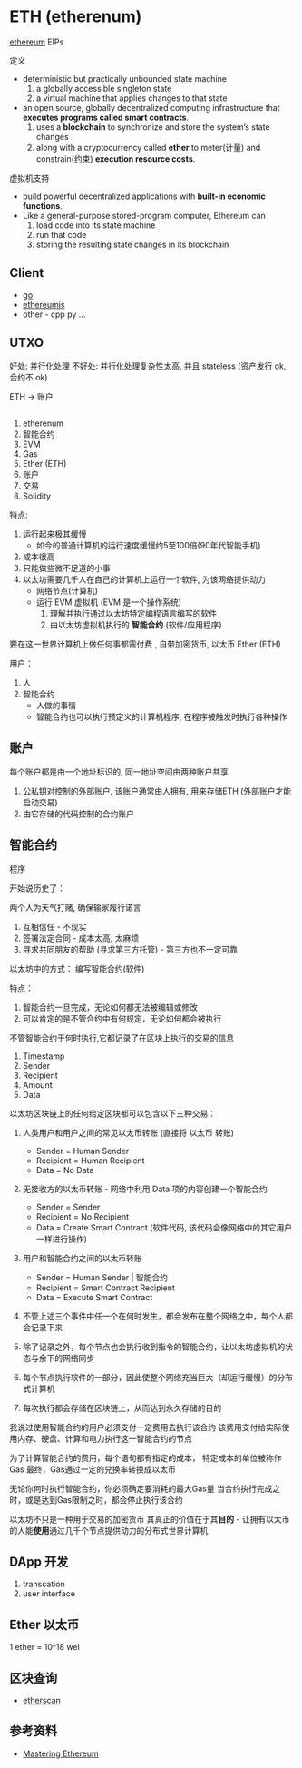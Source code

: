 # ETH (etherenum)

[ethereum](https://www.ethereum.org/)
EIPs

定义

- deterministic but practically unbounded state machine
  1. a globally accessible singleton state
  2. a virtual machine that applies changes to that state
- an open source, globally decentralized computing infrastructure that **executes programs called smart contracts**.
  1. uses a **blockchain** to synchronize and store the system’s state changes
  2. along with a cryptocurrency called **ether** to meter(计量) and constrain(约束) **execution resource costs**.

虚拟机支持

- build powerful decentralized applications with **built-in economic functions**.
- Like a general-purpose stored-program computer, Ethereum can
  1. load code into its state machine
  2. run that code
  3. storing the resulting state changes in its blockchain

## Client

- [go](https://github.com/ethereum)
- [ethereumjs](https://github.com/ethereumjs)
- other - cpp py ...

## UTXO

好处: 并行化处理
不好处: 并行化处理复杂性太高, 并且 stateless (资产发行 ok, 合约不 ok)

ETH -> 账户

## 

1. etherenum
2. 智能合约
3. EVM
4. Gas
5. Ether (ETH)
6. 账户
7. 交易
8. Solidity

特点:

1. 运行起来极其缓慢
    - 如今的普通计算机的运行速度缓慢约5至100倍(90年代智能手机)
2. 成本很高
3. 只能做些微不足道的小事
4. 以太坊需要几千人在自己的计算机上运行一个软件, 为该网络提供动力
    - 网络节点(计算机)
    - 运行 EVM 虚拟机 (EVM 是一个操作系统)
        1. 理解并执行通过以太坊特定编程语言编写的软件
        2. 由以太坊虚拟机执行的 **智能合约** (软件/应用程序)

要在这一世界计算机上做任何事都需付费 , 自带加密货币, 以太币 Ether (ETH)

用户：

1. 人
2. 智能合约
    - 人做的事情
    - 智能合约也可以执行预定义的计算机程序, 在程序被触发时执行各种操作

## 账户

每个账户都是由一个地址标识的, 同一地址空间由两种账户共享

1. 公私钥对控制的外部账户, 该账户通常由人拥有, 用来存储ETH (外部账户才能启动交易)
2. 由它存储的代码控制的合约账户

## 智能合约

程序

开始说历史了：

两个人为天气打赌, 确保输家履行诺言

1. 互相信任  - 不现实
2. 签署法定合同 - 成本太高, 太麻烦
3. 寻求共同朋友的帮助 (寻求第三方托管) - 第三方也不一定可靠

以太坊中的方式： 编写智能合约(软件)

特点：

1. 智能合约一旦完成，无论如何都无法被编辑或修改
2. 可以肯定的是不管合约中有何规定，无论如何都会被执行

不管智能合约于何时执行,它都记录了在区块上执行的交易的信息

1. Timestamp
2. Sender
3. Recipient
4. Amount
5. Data

以太坊区块链上的任何给定区块都可以包含以下三种交易：

1. 人类用户和用户之间的常见以太币转账 (直接将 以太币 转账)
    - Sender = Human Sender
    - Recipient = Human Recipient
    - Data = No Data
2. 无接收方的以太币转账 - 网络中利用 Data 项的内容创建一个智能合约
    - Sender = Sender
    - Recipient = No Recipient
    - Data = Create Smart Contract (软件代码, 该代码会像网络中的其它用户一样进行操作)
3. 用户和智能合约之间的以太币转账
    - Sender = Human Sender | 智能合约
    - Recipient = Smart Contract Recipient
    - Data = Execute Smart Contract

1. 不管上述三个事件中任一个在何时发生，都会发布在整个网络之中，每个人都会记录下来
2. 除了记录之外，每个节点也会执行收到指令的智能合约，让以太坊虚拟机的状态与余下的网络同步
3. 每个节点执行软件的一部分，因此使整个网络充当巨大（却运行缓慢）的分布式计算机
4. 每次执行都会存储在区块链上，从而达到永久存储的目的

我说过使用智能合约的用户必须支付一定费用去执行该合约
该费用支付给实际使用内存、硬盘、计算和电力执行这一智能合约的节点

为了计算智能合约的费用，每个语句都有指定的成本， 特定成本的单位被称作Gas
最终，Gas通过一定的兑换率转换成以太币

无论你何时执行智能合约，你必须确定要消耗的最大Gas量
当合约执行完成之时，或是达到Gas限制之时，都会停止执行该合约

以太坊不只是一种用于交易的加密货币
其真正的价值在于其**目的** - 让拥有以太币的人能**使用**通过几千个节点提供动力的分布式世界计算机

## DApp 开发

1. transcation
2. user interface

## Ether 以太币

1 ether = 10^18 wei

## 区块查询

- [etherscan](https://etherscan.io/)

## 参考资料

- [Mastering Ethereum](https://github.com/ethereumbook/ethereumbook)